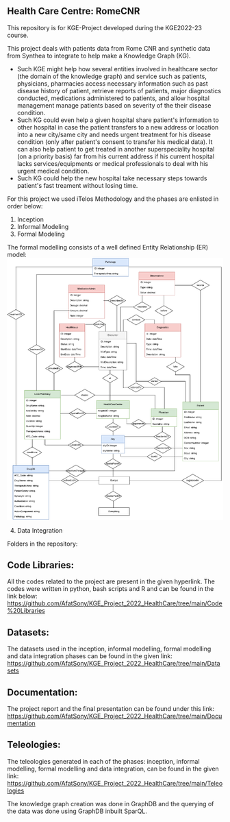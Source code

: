 ## Health Care Centre: RomeCNR
This repository is for KGE-Project developed during the KGE2022-23 course.

This project deals with patients data from Rome CNR and synthetic data from Synthea to integrate to help make a Knowledge Graph (KG).

- Such KGE might help how several entities involved in healthcare sector (the domain of the knowledge graph) and service such as patients, physicians, pharmacies access necessary information such as past disease history of patient, retrieve reports of patients, major diagnostics conducted, medications administered to patients, and allow hospital management manage patients based on severity of the their disease condition.
- Such KG could even help a given hospital share patient's information to other hospital in case the patient transfers to a new address or location into a new city/same city and needs urgent treatment for his disease condition (only after patient's consent to transfer his medical data). It can also help patient to get treated in another  superspeciality hospital (on a priority basis) far from his current address if his current hospital lacks services/equipments or medical professionals to deal with his urgent medical condition.
- Such KG could help the new hospital take necessary steps towards patient's fast treament without losing time. 


For this project we used iTelos Methodology and the phases are enlisted in order below:
1. Inception
2. Informal Modeling
3. Formal Modeling

The formal modelling consists of a well defined Entity Relationship (ER) model: 
![ER diagram](https://github.com/AfatSony/KGE_Project_2022_HealthCare/blob/main/ER%20Diagram_new.png)

4. Data Integration

Folders in the repository:
## Code Libraries: 

All the codes related to the project are present in the given hyperlink. The codes were written in python, bash scripts and R and can be found in the link below:
<https://github.com/AfatSony/KGE_Project_2022_HealthCare/tree/main/Code%20Libraries>
## Datasets:

The datasets used in the inception, informal modelling, formal modelling and data integration phases can be found in the given link:
<https://github.com/AfatSony/KGE_Project_2022_HealthCare/tree/main/Datasets>
## Documentation:

The project report and the final presentation can be found under this link:
<https://github.com/AfatSony/KGE_Project_2022_HealthCare/tree/main/Documentation>
## Teleologies:

The teleologies generated in each of the phases: inception, informal modelling, formal modelling and data integration, can be found in the given link:
<https://github.com/AfatSony/KGE_Project_2022_HealthCare/tree/main/Teleologies>



The knowledge graph creation was done in GraphDB and the querying of the data was done using GraphDB inbuilt SparQL. 
